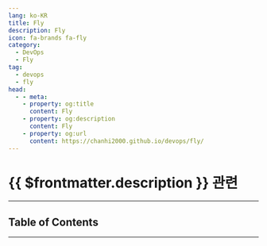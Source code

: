 ```yaml
---
lang: ko-KR
title: Fly
description: Fly
icon: fa-brands fa-fly
category:
  - DevOps
  - Fly
tag:
  - devops
  - fly
head:
  - - meta:
    - property: og:title
      content: Fly
    - property: og:description
      content: Fly
    - property: og:url
      content: https://chanhi2000.github.io/devops/fly/
---
```


# {{ $frontmatter.description }} 관련

<ShieldsGroup logos="flydotio"/>

---

## Table of Contents

<ToCLocal basePath="/devops/fly/" />

---

<TagLinks />